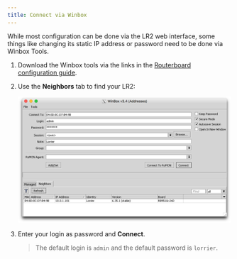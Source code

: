 ```yaml
---
title: Connect via Winbox
---
```

While most configuration can be done via the LR2 web interface, some things like changing its static IP address or password need to be done via Winbox Tools.

1.  Download the Winbox tools via the links in the [Routerboard configuration guide](https://github.com/lorriercom/lorrier-lr2/blob/master/routeros/routerboard_configuration.md#routerboard-configuration).
2.  Use the **Neighbors** tab to find your LR2:

    ![Neighbors](../neighbors.png)
    
3.  Enter your login as password and **Connect**.

    > The default login is `admin` and the default password is `lorrier`.
